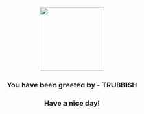 <p align="center">
            <img src="https://raw.githubusercontent.com/PokeAPI/sprites/master/sprites/pokemon/568.png" width="150" height="150">
          </p>
          <h3 align="center">You have been greeted by - <b>TRUBBISH</b></h3>
          <h3 align="center">Have a nice day!</h3>
